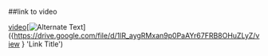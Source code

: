 ##link to video

[video](https://drive.google.com/file/d/1TMTEvjTzd5B4ljRmANKSxKp7C9ZvCBnO/view
)[![Alternate Text]({image-url})]({https://drive.google.com/file/d/1lR_aygRMxan9p0PaAYr67FRB8OHuZLyZ/view
} 'Link Title')
